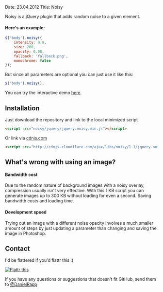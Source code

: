 Date: 23.04.2012
Title: Noisy

Noisy is a jQuery plugin that adds random noise to a given element.

#### Here's an example:
````javascript
$('body').noisy({
    intensity: 0.9, 
    size: 200, 
    opacity: 0.08,
    fallback: 'fallback.png',
    monochrome: false
});
````


But since all parameters are optional you can just use it like this:

````javascript
$('body').noisy();
````

You can try the interactive demo [here](http://rappdaniel.com/other/noisy-sample/).

Installation
----
Just download the repository and link to the local minimized script

````html
<script src="noisy/jquery/jquery.noisy.min.js"></script>
````

Or link via [cdnjs.com](http://cdnjs.com)

````html
<script src="http://cdnjs.cloudflare.com/ajax/libs/noisy/1.1/jquery.noisy.min.js"></script>
````

What's wrong with using an image?
----
#### Bandwidth cost
Due to the random nature of background images with a noisy overlay, compression usually isn't very effective. With this 1 KB script you can generate images up to 300 KB without loading for even a second. Saving bandwidth costs and loading time.

#### Development speed
Trying out an image with a different noise opacity involves a much smaller amount of steps by just updating a parameter than changing and saving the image in Photoshop.

Contact
----
I'd be flattered if you'd flattr this :)

[![Flattr this](http://api.flattr.com/button/flattr-badge-large.png)](http://flattr.com/thing/143004/jQuery-noise-generator)


If you have any questions or suggestions that doesn't fit GitHub, send them to [@DanielRapp](http://twitter.com/DanielRapp)
